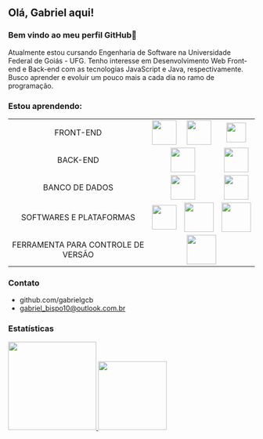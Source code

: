 ## Olá, Gabriel aqui! 
### Bem vindo ao meu perfil GitHub👋

Atualmente estou cursando Engenharia de Software na Universidade Federal de Goiás - UFG. Tenho interesse em Desenvolvimento Web Front-end e Back-end com as tecnologias JavaScript e Java, respectivamente. Busco aprender e evoluir um pouco mais a cada dia no ramo de programação.
      
### Estou aprendendo:


<table>
    <tr>
        <td align="center">FRONT-END</td>
        <td align="center"><img src="https://cdn.jsdelivr.net/gh/devicons/devicon/icons/html5/html5-plain-wordmark.svg" width="50" height="50"></td>
        <td align="center"><img src="https://cdn.jsdelivr.net/gh/devicons/devicon/icons/css3/css3-plain-wordmark.svg" width="50" height="50"></td>
        <td align="center"><img src="https://cdn.jsdelivr.net/gh/devicons/devicon/icons/javascript/javascript-plain.svg" width="40" height="40"></td>
    </tr>
    <tr>
        <td align="center">BACK-END</td>
        <td colspan="2" align="center"><img src="https://cdn.jsdelivr.net/gh/devicons/devicon/icons/java/java-original-wordmark.svg" width="50" height="50"></td>
        <td align="center"><img src="https://cdn.jsdelivr.net/gh/devicons/devicon/icons/spring/spring-original-wordmark.svg" width="50" height="50"></td>  
    </tr>
    <tr>
        <td align="center">BANCO DE DADOS</td>
        <td colspan="2" align="center"><img src="https://cdn.jsdelivr.net/gh/devicons/devicon/icons/mysql/mysql-original-wordmark.svg" width="50" height="50"></td>
        <td align="center">
            <img src="https://cdn.jsdelivr.net/gh/devicons/devicon/icons/mongodb/mongodb-plain-wordmark.svg" width="50" height="50"></td>
      </tr>
      <tr>
        <td align="center">SOFTWARES E PLATAFORMAS</td>
        <td align="center"><img src="https://cdn.jsdelivr.net/gh/devicons/devicon/icons/vscode/vscode-original-wordmark.svg" width="50" height="50"></td>    
        <td align="center"><img src="https://cdn.jsdelivr.net/gh/devicons/devicon/icons/intellij/intellij-original-wordmark.svg" width="60" height="60"></td>
        <td align="center"><img src="https://cdn.jsdelivr.net/gh/devicons/devicon/icons/gimp/gimp-original-wordmark.svg" width="60" height="60"></td>   
      </tr>
      <tr>
        <td align="center">FERRAMENTA PARA CONTROLE DE VERSÃO</td>
        <td colspan="3" align="center"><img src="https://cdn.jsdelivr.net/gh/devicons/devicon/icons/git/git-plain-wordmark.svg" width="60" height="60"></td>
      </tr>
</table>
     
           
### Contato
- github.com/gabrielgcb
- gabriel_bispo10@outlook.com.br


### Estatísticas
<div>
<a href="https://github.com/gabrielgcb">
<img height="180em" src="https://github-readme-stats-sigma-five.vercel.app/api/top-langs/?username=gabrielgcb&layout=compact&langs_count=7&theme=light"/>
<img height="140em" src="https://github-readme-stats-sigma-five.vercel.app/api?username=gabrielgcb&show_icons=true&theme=light&include_all_commits=true&count_private=true"/>
</div>
